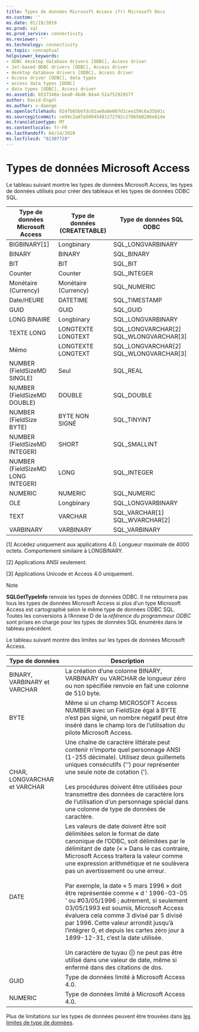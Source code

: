 ```yaml
---
title: Types de données Microsoft Access (fr) Microsoft Docs
ms.custom: ''
ms.date: 01/19/2019
ms.prod: sql
ms.prod_service: connectivity
ms.reviewer: ''
ms.technology: connectivity
ms.topic: conceptual
helpviewer_keywords:
- ODBC desktop database drivers [ODBC], Access driver
- Jet-based ODBC drivers [ODBC], Access driver
- desktop database drivers [ODBC], Access driver
- Access driver [ODBC], data types
- access data types [ODBC]
- data types [ODBC], Access driver
ms.assetid: b537348a-bea0-4bd6-84a4-52a75292957f
author: David-Engel
ms.author: v-daenge
ms.openlocfilehash: 024fb65b6fdc81ae0a8e007d1cee150c6a35b91c
ms.sourcegitcommit: ce94c2ad7a50945481172782c270b5b0206e61de
ms.translationtype: MT
ms.contentlocale: fr-FR
ms.lasthandoff: 04/14/2020
ms.locfileid: "81307728"
---
```

# <a name="microsoft-access-data-types"></a>Types de données Microsoft Access
Le tableau suivant montre les types de données Microsoft Access, les types de données utilisés pour créer des tableaux et les types de données ODBC SQL.  
  
|Type de données Microsoft Access|Type de données (CREATETABLE)|Type de données SQL ODBC|  
|--------------------------------|-------------------------------|------------------------|  
|BIGBINARY[1]|Longbinary|SQL_LONGVARBINARY|  
|BINARY|BINARY|SQL_BINARY|  
|BIT|BIT|SQL_BIT|  
|Counter|Counter|SQL_INTEGER|  
|Monétaire (Currency)|Monétaire (Currency)|SQL_NUMERIC|  
|Date/HEURE|DATETIME|SQL_TIMESTAMP|  
|GUID|GUID|SQL_GUID|  
|LONG BINAIRE|Longbinary|SQL_LONGVARBINARY|  
|TEXTE LONG|LONGTEXTE LONGTEXT|SQL_LONGVARCHAR[2] SQL_WLONGVARCHAR[3]|  
|Mémo|LONGTEXTE LONGTEXT|SQL_LONGVARCHAR[2] SQL_WLONGVARCHAR[3]|  
|NUMBER (FieldSizeMD SINGLE)|Seul|SQL_REAL|  
|NUMBER (FieldSizeMD DOUBLE)|DOUBLE|SQL_DOUBLE|  
|NUMBER (FieldSize BYTE)|BYTE NON SIGNÉ|SQL_TINYINT|  
|NUMBER (FieldSizeMD INTEGER)|SHORT|SQL_SMALLINT|  
|NUMBER (FieldSizeMD LONG INTEGER)|LONG|SQL_INTEGER|  
|NUMERIC|NUMERIC|SQL_NUMERIC|  
|OLE|Longbinary|SQL_LONGVARBINARY|  
|TEXT|VARCHAR|SQL_VARCHAR[1] SQL_WVARCHAR[2]|  
|VARBINARY|VARBINARY|SQL_VARBINARY|  
  
 [1] Accédez uniquement aux applications 4.0. Longueur maximale de 4000 octets. Comportement similaire à LONGBINARY.  
  
 [2] Applications ANSI seulement.  
  
 [3] Applications Unicode et Access 4.0 uniquement.  
  
> [!NOTE]  
>  **SQLGetTypeInfo** renvoie les types de données ODBC. Il ne retournera pas tous les types de données Microsoft Access si plus d’un type Microsoft Access est cartographié selon le même type de données ODBC SQL. Toutes les conversions à l’Annexe D de la *référence du programmeur ODBC* sont prises en charge pour les types de données SQL énumérés dans le tableau précédent.  
  
 Le tableau suivant montre des limites sur les types de données Microsoft Access.  
  
|Type de données|Description|  
|---------------|-----------------|  
|BINARY, VARBINARY et VARCHAR|La création d’une colonne BINARY, VARBINARY ou VARCHAR de longueur zéro ou non spécifiée renvoie en fait une colonne de 510 byte.|  
|BYTE|Même si un champ MICROSOFT Access NUMBER avec un FieldSize égal à BYTE n’est pas signé, un nombre négatif peut être inséré dans le champ lors de l’utilisation du pilote Microsoft Access.|  
|CHAR, LONGVARCHAR et VARCHAR|Une chaîne de caractère littérale peut contenir n’importe quel personnage ANSI (1-255 décimale). Utilisez deux guillemets uniques consécutifs ('') pour représenter une seule note de cotation (').<br /><br /> Les procédures doivent être utilisées pour transmettre des données de caractère lors de l’utilisation d’un personnage spécial dans une colonne de type de données de caractère.|  
|DATE|Les valeurs de date doivent être soit délimitées selon le format de date canonique de l’ODBC, soit délimitées par le délimitant de date (« » Dans le cas contraire, Microsoft Access traitera la valeur comme une expression arithmétique et ne soulèvera pas un avertissement ou une erreur.<br /><br /> Par exemple, la date « 5 mars 1996 » doit être représentée comme « d ' 1996-03-05 ' ou #03/05/1996 ; autrement, si seulement 03/05/1993 est soumis, Microsoft Access évaluera cela comme 3 divisé par 5 divisé par 1996. Cette valeur arrondit jusqu’à l’intégrer 0, et depuis les cartes zéro jour à 1899-12-31, c’est la date utilisée.<br /><br /> Un caractère de tuyau (&#124;) ne peut pas être utilisé dans une valeur de date, même si enfermé dans des citations de dos.|  
|GUID|Type de données limité à Microsoft Access 4.0.|  
|NUMERIC|Type de données limité à Microsoft Access 4.0.|  
  
 Plus de limitations sur les types de données peuvent être trouvées dans [les limites de type de données](../../odbc/microsoft/data-type-limitations.md).
